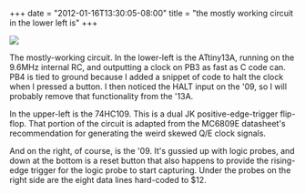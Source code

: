 ﻿+++
date = "2012-01-16T13:30:05-08:00"
title = "the mostly working circuit in the lower left is"
+++


![](http://67.media.tumblr.com/tumblr_lxtfmeNz321qly645o1_1280.jpg)  

The mostly-working circuit. In the lower-left is the ATtiny13A, running on the
9.6MHz internal RC, and outputting a clock on PB3 as fast as C code can. PB4
is tied to ground because I added a snippet of code to halt the clock when I
pressed a button. I then noticed the HALT input on the '09, so I will probably
remove that functionality from the '13A.

In the upper-left is the 74HC109. This is a dual JK positive-edge-trigger
flip-flop. That portion of the circuit is adapted from the MC6809E datasheet's
recommendation for generating the weird skewed Q/E clock signals.

And on the right, of course, is the '09. It's gussied up with logic probes,
and down at the bottom is a reset button that also happens to provide the
rising-edge trigger for the logic probe to start capturing. Under the probes
on the right side are the eight data lines hard-coded to $12.

